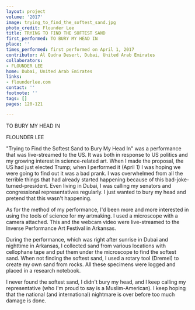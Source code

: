 ```yaml
---
layout: project
volume: '2017'
image: trying_to_find_the_softest_sand.jpg
photo_credit: Flounder Lee
title: TRYING TO FIND THE SOFTEST SAND
first_performed: TO BURY MY HEAD IN
place: ''
times_performed: first performed on April 1, 2017
contributor: Al Qudra Desert, Dubai, United Arab Emirates
collaborators:
- FLOUNDER LEE
home: Dubai, United Arab Emirates
links:
- flounderlee.com
contact: ''
footnote: ''
tags: []
pages: 120-121

---
```


 
TO BURY MY HEAD IN

FLOUNDER LEE

"Trying to Find the Softest Sand to Bury My Head In" was a performance that was live-streamed to the US. It was both in response to US politics and my growing interest in science-related art. When I made the proposal, the US had just elected Trump; when I performed it (April 1) I was hoping we were going to find out it was a bad prank. I was overwhelmed from all the terrible things that had already started happening because of this bad-joke-turned-president. Even living in Dubai, I was calling my senators and congressional representatives regularly. I just wanted to bury my head and pretend that this wasn't happening.

As for the method of my performance, I'd been more and more interested in using the tools of science for my artmaking. I used a microscope with a camera attached. This and the webcam video were live-streamed to the Inverse Performance Art Festival in Arkansas.

During the performance, which was right after sunrise in Dubai and nighttime in Arkansas, I collected sand from various locations with cellophane tape and put them under the microscope to find the softest sand. When not finding the softest sand, I used a rotary tool (Dremel) to create my own sand from rocks. All these specimens were logged and placed in a research notebook.

I never found the softest sand, I didn't bury my head, and I keep calling my representative (who I'm proud to say is a Muslim-American). I keep hoping that the national (and international) nightmare is over before too much damage is done.
